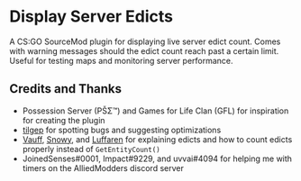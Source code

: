 # Display Server Edicts

A CS:GO SourceMod plugin for displaying live server edict count. Comes with warning messages should the edict count reach past a certain limit. Useful for testing maps and monitoring server performance.

## Credits and Thanks

- Possession Server (PŠΣ™) and Games for Life Clan (GFL) for inspiration for creating the plugin
- [tilgep](https://github.com/tilgep) for spotting bugs and suggesting optimizations
- [Vauff](https://github.com/Vauff), [Snowy](https://github.com/SnowyGFL), and [Luffaren](https://steamcommunity.com/id/LuffarenPer) for explaining edicts and how to count edicts properly instead of `GetEntityCount()`
- JoinedSenses#0001, Impact#9229, and uvvai#4094 for helping me with timers on the AlliedModders discord server
